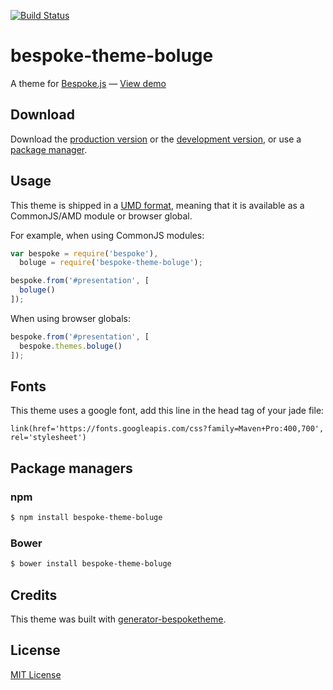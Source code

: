 [![Build Status](https://secure.travis-ci.org/boluge/bespoke-theme-boluge.png?branch=master)](https://travis-ci.org/boluge/bespoke-theme-boluge)

# bespoke-theme-boluge

A theme for [Bespoke.js](http://markdalgleish.com/projects/bespoke.js) &mdash; [View demo](http://boluge.github.io/bespoke-theme-boluge)

## Download

Download the [production version][min] or the [development version][max], or use a [package manager](#package-managers).

[min]: https://raw.github.com/boluge/bespoke-theme-boluge/master/dist/bespoke-theme-boluge.min.js
[max]: https://raw.github.com/boluge/bespoke-theme-boluge/master/dist/bespoke-theme-boluge.js

## Usage

This theme is shipped in a [UMD format](https://github.com/umdjs/umd), meaning that it is available as a CommonJS/AMD module or browser global.

For example, when using CommonJS modules:

```js
var bespoke = require('bespoke'),
  boluge = require('bespoke-theme-boluge');

bespoke.from('#presentation', [
  boluge()
]);
```

When using browser globals:

```js
bespoke.from('#presentation', [
  bespoke.themes.boluge()
]);
```

## Fonts

This theme uses a google font, add this line in the head tag of your jade file:

```jade
link(href='https://fonts.googleapis.com/css?family=Maven+Pro:400,700', rel='stylesheet')
```

## Package managers

### npm

```bash
$ npm install bespoke-theme-boluge
```

### Bower

```bash
$ bower install bespoke-theme-boluge
```

## Credits

This theme was built with [generator-bespoketheme](https://github.com/markdalgleish/generator-bespoketheme).

## License

[MIT License](http://en.wikipedia.org/wiki/MIT_License)
